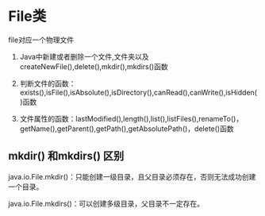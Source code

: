 # File类

file对应一个物理文件

1. Java中新建或者删除一个文件,文件夹以及createNewFile(),delete(),mkdir(),mkdirs()函数

2. 判断文件的函数：exists(),isFile(),isAbsolute(),isDirectory(),canRead(),canWrite(),isHidden()函数
3. 文件属性的函数：lastModified(),length(),list(),listFiles(),renameTo()，getName(),getParent(),getPath(),getAbsolutePath()，delete()函数

## mkdir() 和mkdirs() 区别

java.io.File.mkdir()：只能创建一级目录，且父目录必须存在，否则无法成功创建一个目录。

java.io.File.mkdirs()：可以创建多级目录，父目录不一定存在。

